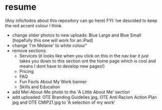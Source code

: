 # resume
(Any info/todos about this repository can go here)
FYI: Ive descided to keep the red accent colour I think.
- change slider photos to new uploads: Blue Large and Blue Small (hopefully this one will work for an iPad)
-  change 'I'm Melanie' to white colour"
- remove sections:
  - Services (it looks like when you click on this in the nav bar it just takes you down to this section ont the home page which is cool and means I dont have to develop new pages!)
  - Pricing
  - FAQ
  - Fun Facts About My Work banner
  - Skills and Education
- add Mel-About-Me  photo to the 'A Little About Me' section
- add uploaded: OTE Branding Guidelies jpg, OTE Anti Racism Action Plan jpg and OTE CMIP21 jpg to 'A selection of my work'

